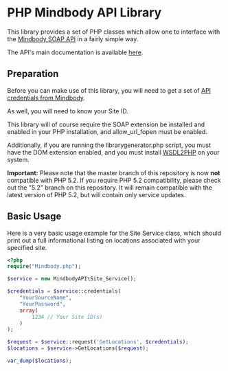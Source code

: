 PHP Mindbody API Library
========================

This library provides a set of PHP classes which allow one to interface with
the [Mindbody SOAP API](http://www.mindbodyonline.com/api) in a fairly simple
way.

The API's main documentation is available [here](http://clients.mindbodyonline.com/api/Doc.aspx).

Preparation
-----------

Before you can make use of this library, you will need to get a set of
[API credentials from Mindbody](http://getsatisfaction.com/mindbody/topics/getting_started_with_the_api).

As well, you will need to know your Site ID.

This library will of course require the SOAP extension be installed and
enabled in your PHP installation, and allow_url_fopen must be enabled.

Additionally, if you are running the librarygenerator.php script, you must
have the DOM extension enabled, and you must install
[WSDL2PHP](http://www.urdalen.no/wsdl2php/) on your system.

**Important:** Please note that the master branch of this repository is now
**not** compatible with PHP 5.2. If you require PHP 5.2 compatibility, please
check out the "5.2" branch on this repository. It will remain compatible with
the latest version of PHP 5.2, but will contain only service updates.

Basic Usage
-----------

Here is a very basic usage example for the Site Service class, which should
print out a full informational listing on locations associated with your
specified site.

```php
<?php
require("Mindbody.php");

$service = new MindbodyAPI\Site_Service();

$credentials = $service::credentials(
	"YourSourceName",
	"YourPassword",
	array(
		1234 // Your Site ID(s)
	)
);

$request = $service::request('GetLocations', $credentials);
$locations = $service->GetLocations($request);

var_dump($locations);
```
